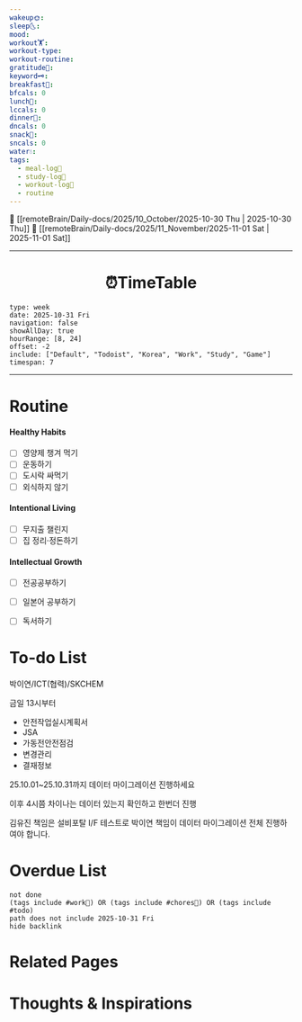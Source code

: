 ```yaml
---
wakeup🌞: 
sleep🌜: 
mood: 
workout🏋️: 
workout-type: 
workout-routine: 
gratitude🙏: 
keyword🗝️: 
breakfast🍳: 
bfcals: 0
lunch🍚: 
lccals: 0
dinner🥗: 
dncals: 0
snack🍬: 
sncals: 0
water💧: 
tags:
  - meal-log📝
  - study-log📓
  - workout-log💪
  - routine
---
```

 
🔺 [[remoteBrain/Daily-docs/2025/10_October/2025-10-30 Thu | 2025-10-30 Thu]]
🔻 [[remoteBrain/Daily-docs/2025/11_November/2025-11-01 Sat | 2025-11-01 Sat]]
___
<h1> <center>⏰TimeTable </center> </h1>

```gEvent
type: week
date: 2025-10-31 Fri
navigation: false
showAllDay: true
hourRange: [8, 24]
offset: -2
include: ["Default", "Todoist", "Korea", "Work", "Study", "Game"]
timespan: 7
```
        
--- 


# Routine 

####  Healthy Habits
- [ ] 영양제 챙겨 먹기
- [ ] 운동하기
- [ ] 도시락 싸먹기 
- [ ] 외식하지 않기 

####  Intentional Living 
- [ ] 무지출 챌린지 
- [ ] 집 정리·정돈하기

#### Intellectual Growth
- [ ] 전공공부하기
- [ ] 일본어 공부하기
- [ ] 독서하기



# To-do List

박이연/ICT(협력)/SKCHEM

금일 13시부터 

- 안전작업실시계획서
- JSA
- 가동전안전점검
- 변경관리
- 결재정보

25.10.01~25.10.31까지 데이터 마이그레이션 진행하세요

이후 4시쯤 차이나는 데이터 있는지 확인하고 한번더 진행

김유진 책임은 설비포탈 I/F 테스트로 박이연 책임이 데이터 마이그레이션 전체 진행하여야 합니다.


# Overdue List
```tasks
not done
(tags include #work💼) OR (tags include #chores🧺) OR (tags include #todo)
path does not include 2025-10-31 Fri
hide backlink
```

# Related Pages



# Thoughts & Inspirations

